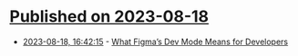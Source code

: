 # [Published on 2023-08-18](index.md)

* [2023-08-18, 16:42:15](https://lobste.rs/s/8kuwds/what_figma_s_dev_mode_means_for_developers) - [What Figma’s Dev Mode Means for Developers](https://www.makeuseof.com/figma-dev-mode-developers/)
